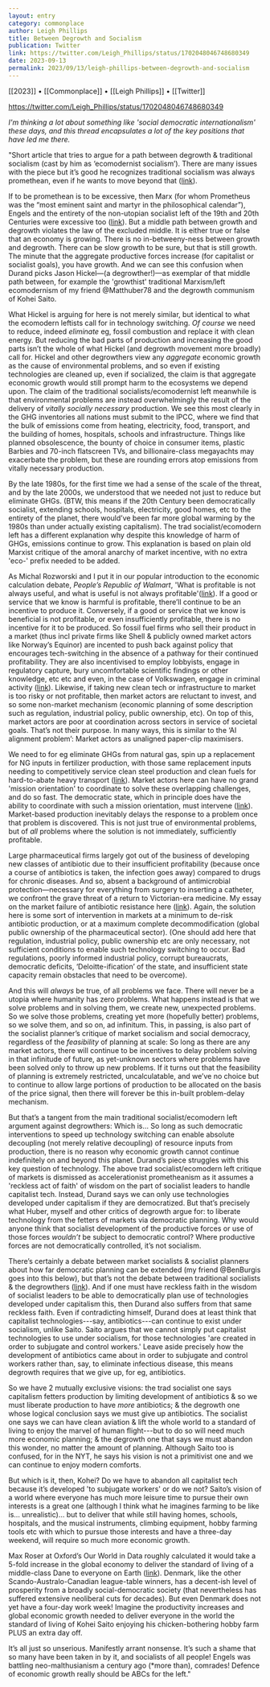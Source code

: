 ```yaml
---
layout: entry
category: commonplace
author: Leigh Phillips
title: Between Degrowth and Socialism
publication: Twitter
link: https://twitter.com/Leigh_Phillips/status/1702048046748680349
date: 2023-09-13
permalink: 2023/09/13/leigh-phillips-between-degrowth-and-socialism
---
```


[[2023]] • [[Commonplace]] • [[Leigh Phillips]] • [[Twitter]]

https://twitter.com/Leigh_Phillips/status/1702048046748680349

*I'm thinking a lot about something like 'social democratic internationalism' these days, and this thread encapsulates a lot of the key positions that have led me there.*

"Short article that tries to argue for a path between degrowth & traditional socialism (cast by him as ‘ecomodernist socialism’). There are many issues with the piece but it’s good he recognizes traditional socialism was always promethean, even if he wants to move beyond that ([link](https://newleftreview.org/sidecar/posts/living-together)).

If to be promethean is to be excessive, then Marx (for whom Prometheus was the “most eminent saint and martyr in the philosophical calendar”), Engels and the entirety of the non-utopian socialist left of the 19th and 20th Centuries were excessive too ([link](https://www.marxists.org/archive/marx/works/1848/communist-manifesto/ch01.htm)). But a middle path between growth and degrowth violates the law of the excluded middle. It is either true or false that an economy is growing. There is no in-betweeny-ness between growth and degrowth. There can be slow growth to be sure, but that is still growth. The minute that the aggregate productive forces increase (for capitalist or socialist goals), you have growth. And we can see this confusion when Durand picks Jason Hickel—(a degrowther!)—as exemplar of that middle path between, for example the 'growthist' traditional Marxism/left ecomodernism of my friend @Matthuber78 and the degrowth communism of Kohei Saito.

What Hickel is arguing for here is not merely similar, but identical to what the ecomodern leftists call for in technology switching. *Of course* we need to reduce, indeed *eliminate* eg, fossil combustion and replace it with clean energy. But reducing the bad parts of production and increasing the good parts isn’t the whole of what Hickel (and degrowth movement more broadly) call for. Hickel and other degrowthers view any *aggregate* economic growth as the cause of environmental problems, and so even if existing technologies are cleaned up, even if socialized, the claim is that aggregate economic growth would still prompt harm to the ecosystems we depend upon. The claim of the traditional socialists/ecomodernist left meanwhile is that environmental problems are instead overwhelmingly the result of the delivery of *vitally socially necessary* production. We see this most clearly in the GHG inventories all nations must submit to the IPCC, where we find that the bulk of emissions come from heating, electricity, food, transport, and the building of homes, hospitals, schools and infrastructure. Things like planned obsolescence, the bounty of choice in consumer items, plastic Barbies and 70-inch flatscreen TVs, and billionaire-class megayachts may exacerbate the problem, but these are rounding errors atop emissions from vitally necessary production.

By the late 1980s, for the first time we had a sense of the scale of the threat, and by the late 2000s, we understood that we needed not just to reduce but eliminate GHGs. (BTW, this means if the 20th Century been democratically socialist, extending schools, hospitals, electricity, good homes, etc to the entirety of the planet, there would’ve been far more global warming by the 1980s than under actually existing capitalism). The trad socialist/ecomodern left has a different explanation why despite this knowledge of harm of GHGs, emissions continue to grow. This explanation is based on plain old Marxist critique of the amoral anarchy of market incentive, with no extra 'eco-' prefix needed to be added.

As Michal Rozworski and I put it in our popular introduction to the economic calculation debate, *People’s Republic of Walmart*, 'What is profitable is not always useful, and what is useful is not always profitable'([link](https://jacobin.com/2017/08/planning-the-good-anthropocene)). If a good or service that we know is harmful is profitable, there’ll continue to be an incentive to produce it. Conversely, if a good or service that we know is beneficial is not profitable, or even insufficiently profitable, there is no incentive for it to be produced. So fossil fuel firms who sell their product in a market (thus incl private firms like Shell & publicly owned market actors like Norway’s Equinor) are incented to push back against policy that encourages tech-switching in the absence of a pathway for their continued profitability. They are also incentivised to employ lobbyists, engage in regulatory capture, bury uncomfortable scientific findings or other knowledge, etc etc and even, in the case of Volkswagen, engage in criminal activity ([link](https://www.bbc.com/news/business-34324772)). Likewise, if taking new clean tech or infrastructure to market is too risky or not profitable, then market actors are reluctant to invest, and so some non-market mechanism (economic planning of some description such as regulation, industrial policy, public ownership, etc). On top of this, market actors are poor at coordination across sectors in service of societal goals. That’s not their purpose. In many ways, this is similar to the ‘AI alignment problem’: Market actors as unaligned paper-clip maximisers.

We need to for eg eliminate GHGs from natural gas, spin up a replacement for NG inputs in fertilizer production, with those same replacement inputs needing to competitively service clean steel production and clean fuels for hard-to-abate heavy transport ([link](https://www.ft.com/content/54237547-4e83-471c-8dd1-8a8dcebc0382)). Market actors here can have no grand 'mission orientation' to coordinate to solve these overlapping challenges, and do so fast.  The democratic state, which in principle does have the ability to coordinate with such a mission orientation, must intervene ([link](https://oecd.org/naec/NAEC_Mazzucato.pdf)). Market-based production inevitably delays the response to a problem once that problem is discovered. This is not just true of environmental problems, but of *all* problems where the solution is not immediately, sufficiently profitable.

Large pharmaceutical firms largely got out of the business of developing new classes of antibiotic due to their insufficient profitability (because once a course of antibiotics is taken, the infection goes away) compared to drugs for chronic diseases. And so, absent a background of antimicrobial protection—necessary for everything from surgery to inserting a catheter, we confront the grave threat of a return to Victorian-era medicine. My essay on the market failure of antibiotic resistance here ([link](https://jacobin.com/2020/04/socialize-big-pharma-antibiotics-artificial-intelligence)). Again, the solution here is some sort of intervention in markets at a minimum to de-risk antibiotic production, or at a maximum complete decommodification (global public ownership of the pharmaceutical sector). (One should add here that regulation, industrial policy, public ownership etc are only necessary, not sufficient conditions to enable such technology switching to occur. Bad regulations, poorly informed industrial policy, corrupt bureaucrats, democratic deficits, ‘Deloitte-ification’ of the state, and insufficient state capacity remain obstacles that need to be overcome).

And this will *always* be true, of all problems we face. There will never be a utopia where humanity has zero problems. What happens instead is that we solve problems and in solving them, we create new, unexpected problems. So we solve those problems, creating yet more (hopefully better) problems, so we solve them, and so on, ad infinitum. This, in passing, is also part of the socialist planner’s critique of market socialism and social democracy, regardless of the *feasibility* of planning at scale: So long as there are any market actors, there will continue to be incentives to delay problem solving in that infinitude of future, as yet-unknown sectors where problems have been solved only to throw up new problems. If it turns out that the feasibility of planning is extremely restricted, uncalculatable, and we’ve no choice but to continue to allow large portions of production to be allocated on the basis of the price signal, then there will forever be this in-built problem-delay mechanism.

But that’s a tangent from the main traditional socialist/ecomodern left argument against degrowthers: Which is… So long as such democratic interventions to speed up technology switching can enable absolute decoupling (not merely relative decoupling) of resource inputs from production, there is no reason why economic growth cannot continue indefinitely on and beyond this planet. Durand’s piece struggles with this key question of technology. The above trad socialist/ecomodern left critique of markets is dismissed as accelerationist prometheanism as it assumes a 'reckless act of faith' of wisdom on the part of socialist leaders to handle capitalist tech. Instead, Durand says we can only use technologies developed under capitalism if they are democratized. But that’s precisely what Huber, myself and other critics of degrowth argue for: to liberate technology from the fetters of markets via democratic planning. Why would anyone think that socialist development of the productive forces or use of those forces *wouldn’t* be subject to democratic control? Where productive forces are not democratically controlled, it’s not socialism.

There’s certainly a debate between market socialists & socialist planners about how far democratic planning can be extended (my friend @BenBurgis goes into this below), but that’s not the debate between traditional socialists & the degrowthers ([link](https://jacobin.com/2020/05/capitalism-socialism-cooperatives-market-nhs-democracy)). And if one must have reckless faith in the wisdom of socialist leaders to be able to democratically plan use of technologies developed under capitalism this, then Durand also suffers from that same reckless faith. Even if contradicting himself, Durand does at least think that capitalist technologies---say, antibiotics---can continue to exist under socialism, unlike Saito. Saito argues that we cannot simply put capitalist technologies to use under socialism, for those technologies 'are created in order to subjugate and control workers.' Leave aside precisely how the development of antibiotics came about in order to subjugate and control workers rather than, say, to eliminate infectious disease, this means degrowth requires that we give up, for eg, antibiotics.

So we have 2 mutually exclusive visions: the trad socialist one says capitalism fetters production by limiting development of antibiotics & so we must liberate production to have *more* antibiotics; & the degrowth one whose logical conclusion says we must give up antibiotics. The socialist one says we can have clean aviation & lift the whole world to a standard of living to enjoy the marvel of human flight---but to do so will need much more economic planning; & the degrowth one that says we must abandon this wonder, no matter the amount of planning. Although Saito too is confused, for in the NYT, he says his vision is not a primitivist one and we can continue to enjoy modern comforts.

But which is it, then, Kohei? Do we have to abandon all capitalist tech because it’s developed 'to subjugate workers' or do we not? Saito’s vision of a world where everyone has much more leisure time to pursue their own interests is a great one (although I think what he imagines farming to be like is… unrealistic)… but to deliver that while still having homes, schools, hospitals, and the musical instruments, climbing equipment, hobby farming tools etc with which to pursue those interests and have a three-day weekend, will require so much more economic growth.

Max Roser at Oxford’s Our World in Data roughly calculated it would take a 5-fold increase in the global economy to deliver the standard of living of a middle-class Dane to everyone on Earth ([link](https://ourworldindata.org/poverty-minimum-growth-needed)). Denmark, like the other Scando-Australo-Canadian league-table winners, has a decent-ish level of prosperity from a broadly social-democratic society (that nevertheless has suffered extensive neoliberal cuts for decades). But even Denmark does not yet have a four-day work week! Imagine the productivity increases and global economic growth needed to deliver everyone in the world the standard of living of Kohei Saito enjoying his chicken-bothering hobby farm PLUS an extra day off.

It’s all just so unserious. Manifestly arrant nonsense. It’s such a shame that so many have been taken in by it, and socialists of all people! Engels was battling neo-malthusianism a century ago (*more than), comrades! Defence of economic growth really should be ABCs for the left."
